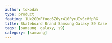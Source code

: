 ```yaml
---
author: tokodab
type: product
featimg: 1Ux2GEmFfuec6Z6yr410PyuUIvScVfpRG
title: Skateboard Brand Samsung Galaxy S9 Case
tags: [samsung, galaxy, s9]
category: [samsung]
---
```


